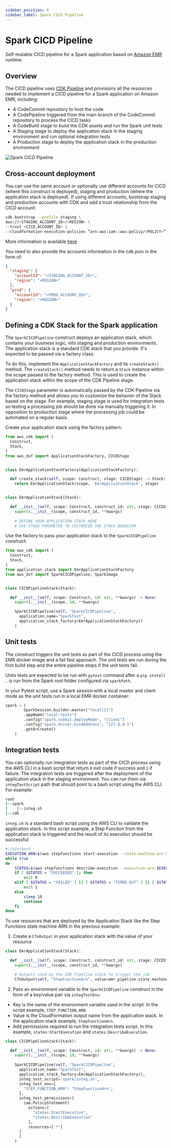 ```yaml
---
sidebar_position: 6
sidebar_label: Spark CICD Pipeline
---
```


# Spark CICD Pipeline

Self-mutable CICD pipeline for a Spark application based on [Amazon EMR](https://aws.amazon.com/fr/emr/) runtime. 

## Overview

The CICD pipeline uses [CDK Pipeline](https://docs.aws.amazon.com/cdk/v2/guide/cdk_pipeline.html) and provisions all the resources needed to implement a CICD pipeline for a Spark application on Amazon EMR, including:
 * A CodeCommit repository to host the code
 * A CodePipeline triggered from the main branch of the CodeCommit repository to process the CICD tasks
 * A CodeBuild stage to build the CDK assets and run the Spark unit tests
 * A Staging stage to deploy the application stack in the staging environment and run optional integration tests
 * A Production stage to deploy the application stack in the production environment


![Spark CICD Pipeline](../../../static/img/adsf-spark-cicd.png)

## Cross-account deployment

You can use the same account or optionally use different accounts for CICD (where this construct is deployed), staging and production (where the application stack is deployed). 
If using different accounts, bootstrap staging and production accounts with CDK and add a trust relationship from the CICD account:
```bash
cdk bootstrap --profile staging \
aws://<STAGING_ACCOUNT_ID>/<REGION> \
--trust <CICD_ACCOUNT_ID> \
--cloudformation-execution-policies “arn:aws:iam::aws:policy/<POLICY>”
```
More information is available [here](https://docs.aws.amazon.com/cdk/v2/guide/cdk_pipeline.html#cdk_pipeline_bootstrap)

You need to also provide the accounts information in the cdk.json in the form of:
```json
{
  "staging": {
    "accountId": "<STAGING_ACCOUNT_ID>",
    "region": "<REGION>"
  },
  "prod": {
    "accountId": "<PROD_ACCOUNT_ID>",
    "region": "<REGION>"
  }
}
```

## Defining a CDK Stack for the Spark application

The `SparkCICDPipeline` construct deploys an application stack, which contains your business logic, into staging and production environments.
The application stack is a standard CDK stack that you provide. It's expected to be passed via a factory class. 

To do this, implement the `ApplicationStackFactory` and its `createStack()` method.
The `createStack()` method needs to return a `Stack` instance within the scope passed to the factory method.
This is used to create the application stack within the scope of the CDK Pipeline stage.

The `CICDStage` parameter is automatically passed by the CDK Pipeline via the factory method and allows you to customize the behavior of the Stack based on the stage.
For example, staging stage is used for integration tests so testing a processing job should be done via manually triggering it. 
In opposition to production stage where the processing job could be automated on a regular basis.

Create your application stack using the factory pattern:

```python
from aws_cdk import (
  Construct,
  Stack, 
)
from aws_dsf import ApplicationStackFactory, CICDStage


class EmrApplicationStackFactory(ApplicationStackFactory):

  def create_stack(self, scope: Construct, stage: CICDStage) -> Stack:
    return EmrApplicationStack(scope, 'EmrApplicationStack', stage)


class EmrApplicationStack(Stack):

  def __init__(self, scope: Construct, construct_id: str, stage: CICDStage, **kwargs) -> None:
    super().__init__(scope, construct_id, **kwargs)
      
    # DEFINE YOUR APPLICATION STACK HERE
    # USE STAGE PARAMETER TO CUSTOMIZE THE STACK BEHAVIOR
```

Use the factory to pass your application stack to the `SparkCICDPipeline` construct:
```python
from aws_cdk import (
  Construct,
  Stack, 
)
from application_stack import EmrApplicationStackFactory
from aws_dsf import SparkCICDPipeline, SparkImage


class CICDPipelineStack(Stack):

  def __init__(self, scope: Construct, id: str, **kwargs) -> None:
    super().__init__(scope, id, **kwargs)

    SparkCICDPipeline(self, "SparkCICDPipeline",
      application_name="SparkTest",
      application_stack_factory=EmrApplicationStackFactory()
    )
```

## Unit tests
The construct triggers the unit tests as part of the CICD process using the EMR docker image and a fail fast approach. 
The unit tests are run during the first build step and the entire pipeline stops if the unit tests fail.

Units tests are expected to be run with `pytest` command after a `pip install .` is run from the Spark root folder configured via `sparkPath`.

In your Pytest script, use a Spark session with a local master and client mode as the unit tests run in a local EMR docker container:
```python
spark = (
        SparkSession.builder.master("local[1]")
        .appName("local-tests")
        .config("spark.submit.deployMode", "client")
        .config("spark.driver.bindAddress", "127.0.0.1")
        .getOrCreate()
    )
```

## Integration tests
You can optionally run integration tests as part of the CICD process using the AWS CLI in a bash script that return `0` exit code if success and `1` if failure. 
The integration tests are triggered after the deployment of the application stack in the staging environment. You can run them via `integTestScript` path that should point to a bash script using the AWS CLI. For example:

```bash
root
|--spark
|    |--integ.sh
|--cdk
```

`integ.sh` is a standard bash script using the AWS CLI to validate the application stack. In this script example, a Step Function from the application stack is triggered and the result of its execution should be successful:
```bash
#!/bin/bash
EXECUTION_ARN=$(aws stepfunctions start-execution --state-machine-arn $STEP_FUNCTION_ARN | jq -r '.executionArn')
while true
do
    STATUS=$(aws stepfunctions describe-execution --execution-arn $EXECUTION_ARN | jq -r '.status')
    if [ $STATUS = "SUCCEEDED" ]; then
        exit 0 
    elif [ $STATUS = "FAILED" ] || [ $STATUS = "TIMED_OUT" ] || [ $STATUS = "ABORTED" ]; then
        exit 1 
    else 
        sleep 10
        continue
    fi
done
```

To use resources that are deployed by the Application Stack like the Step Functions state machine ARN in the previous example:
1. Create a `CfnOutput` in your application stack with the value of your resource

```python
class EmrApplicationStack(Stack):

  def __init__(self, scope: Construct, construct_id: str, stage: CICDStage, **kwargs) -> None:
    super().__init__(scope, construct_id, **kwargs)

    # Outputs used by the CDK Pipeline stack to trigger the job
    CfnOutput(self, "StepFunctionArn", value=emr_pipeline.state_machine_arn)
```

2. Pass an environment variable to the `SparkCICDPipeline` construct in the form of a key/value pair via `integTestEnv`:
  * Key is the name of the environment variable used in the script. In the script example, `STEP_FUNCTION_ARN`.
  * Value is the CloudFormation output name from the application stack. In the application stack example, `StepFunctionArn`.
  * Add permissions required to run the integration tests script. In this example, `states:StartExecution` and `states:DescribeExecution`.

```python
class CICDPipelineStack(Stack):

  def __init__(self, scope: Construct, id: str, **kwargs) -> None:
    super().__init__(scope, id, **kwargs)
    
    SparkCICDPipeline(self, "SparkCICDPipeline",
      application_name="SparkTest",
      application_stack_factory=EmrApplicationStackFactory(),
      integ_test_script='spark/integ.sh',
      integ_test_env={
        "STEP_FUNCTION_ARN": "StepFunctionArn",
      },
      integ_test_permissions=[
        iam.PolicyStatement(
          actions=[
            "states:StartExecution",
            "states:DescribeExecution"
          ],
          resources=['*']
      )
      ]
    )
```